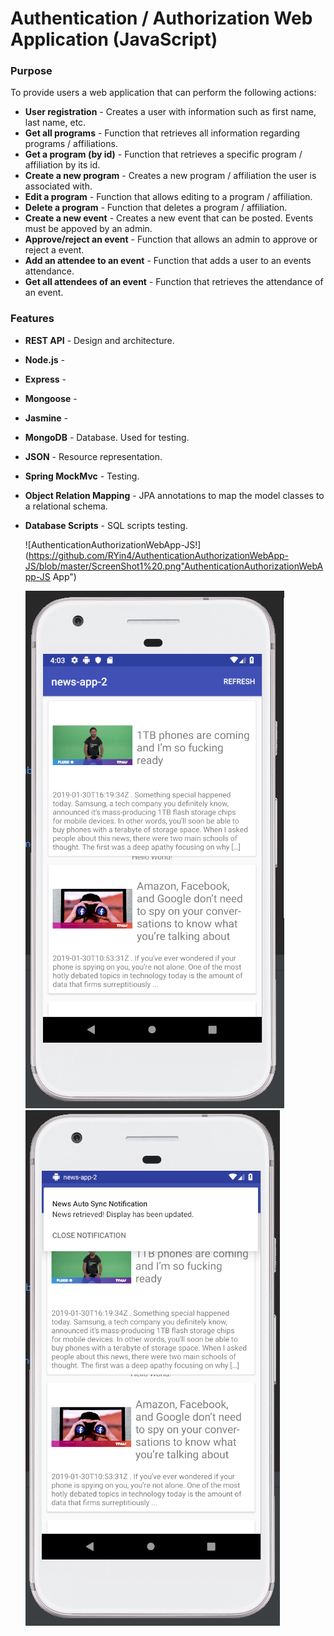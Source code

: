 # Authentication / Authorization Web Application (JavaScript)

### Purpose 
To provide users a web application that can perform the following actions:
- **User registration** - Creates a user with information such as first name, last name, etc. 
- **Get all programs** - Function that retrieves all information regarding programs / affiliations. 
- **Get a program (by id)** - Function that retrieves a specific program / affiliation by its id.
- **Create a new program** - Creates a new program / affiliation the user is associated with.
- **Edit a program** - Function that allows editing to a program / affiliation.
- **Delete a program** - Function that deletes a program / affiliation. 
- **Create a new event** - Creates a new event that can be posted. Events must be appoved by an admin.
- **Approve/reject an event** - Function that allows an admin to approve or reject a event.
- **Add an attendee to an event** - Function that adds a user to an events attendance. 
- **Get all attendees of an event** - Function that retrieves the attendance of an event. 

### Features 
- **REST API** - Design and architecture.
- **Node.js** - 
- **Express** - 
- **Mongoose** - 
- **Jasmine** - 
- **MongoDB** - Database. Used for testing.
- **JSON** - Resource representation.
- **Spring MockMvc** - Testing. 
- **Object Relation Mapping** - JPA annotations to map the model classes to a relational schema.
- **Database Scripts** - SQL scripts testing.

  ![AuthenticationAuthorizationWebApp-JS!](https://github.com/RYin4/AuthenticationAuthorizationWebApp-JS/blob/master/ScreenShot1%20.png"AuthenticationAuthorizationWebApp-JS App")
  
    ![NewsApp!](https://github.com/RYin4/NewsApp/blob/master/app/src/main/res/drawable/newsAppScreenShot1.PNG "News App")
    ![NewsApp!](https://github.com/RYin4/NewsApp/blob/master/app/src/main/res/drawable/newsAppScreenShot3.PNG "News App")
   
